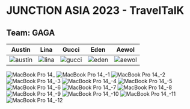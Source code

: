 # JUNCTION ASIA 2023 - TravelTalK
## Team: GAGA
|Austin|Lina|Gucci|Eden|Aewol|
|:-:|:-:|:-:|:-:|:-:|
|![austin](https://github.com/moonkey48/JunctionAsia2023-GAGA/assets/105622985/9ef63800-9959-4cee-8cea-a1e20ec37dd9)|![lina](https://github.com/moonkey48/JunctionAsia2023-GAGA/assets/105622985/347f2c96-3fc5-4e8a-af8b-4ba412a8ee78)|![gucci](https://github.com/moonkey48/JunctionAsia2023-GAGA/assets/105622985/5053d84c-78de-429e-b34e-6aaf5ad902a3)|![eden](https://github.com/moonkey48/JunctionAsia2023-GAGA/assets/105622985/005bf37b-4a88-4bb1-ae0f-a5b83bb3856d)|![aewol](https://github.com/moonkey48/JunctionAsia2023-GAGA/assets/105622985/2bdcec85-5636-48ee-9d3c-6e805f25cc8b)|

![MacBook Pro 14_](https://github.com/moonkey48/JunctionAsia2023-GAGA/assets/105622985/fb513fe2-1d4f-4ac7-bb05-50577573d9fa)
![MacBook Pro 14_-1](https://github.com/moonkey48/JunctionAsia2023-GAGA/assets/105622985/0a61b381-907b-43a6-b7a5-90f9e3c8c468)
![MacBook Pro 14_-2](https://github.com/moonkey48/JunctionAsia2023-GAGA/assets/105622985/a2b45c52-8200-44cb-9077-2257c73a21ad)
![MacBook Pro 14_-3](https://github.com/moonkey48/JunctionAsia2023-GAGA/assets/105622985/07883f9f-e136-4ff4-8764-a3c1a2bbd700)
![MacBook Pro 14_-4](https://github.com/moonkey48/JunctionAsia2023-GAGA/assets/105622985/c9604e71-69f2-4aa7-a885-ea0da96c069f)
![MacBook Pro 14_-5](https://github.com/moonkey48/JunctionAsia2023-GAGA/assets/105622985/d8058177-6436-469e-ba68-9bd4b6859c18)
![MacBook Pro 14_-6](https://github.com/moonkey48/JunctionAsia2023-GAGA/assets/105622985/0c3ca609-5f52-4b68-9ca0-e47ca686e89b)
![MacBook Pro 14_-7](https://github.com/moonkey48/JunctionAsia2023-GAGA/assets/105622985/6fc083c1-39c9-48c2-a76d-cca12537f3f3)
![MacBook Pro 14_-8](https://github.com/moonkey48/JunctionAsia2023-GAGA/assets/105622985/a91dc422-f6ab-4751-a872-a03b71d78d1f)
![MacBook Pro 14_-9](https://github.com/moonkey48/JunctionAsia2023-GAGA/assets/105622985/92f3d2ca-f639-42d8-bfe9-41ba1cdf6e69)
![MacBook Pro 14_-10](https://github.com/moonkey48/JunctionAsia2023-GAGA/assets/105622985/deecfaa3-9ea6-456f-ae1f-5e835bd5a7d6)
![MacBook Pro 14_-11](https://github.com/moonkey48/JunctionAsia2023-GAGA/assets/105622985/14b4d132-e103-4984-9aff-180e62ce31d3)
![MacBook Pro 14_-12](https://github.com/moonkey48/JunctionAsia2023-GAGA/assets/105622985/4eb33378-d586-413d-afab-b2e9f2d13dd5)
